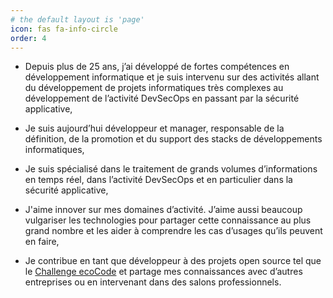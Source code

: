 ```yaml
---
# the default layout is 'page'
icon: fas fa-info-circle
order: 4
---
```


* Depuis plus de 25 ans, j’ai développé de fortes compétences en développement informatique et je suis intervenu sur des activités allant du développement de projets informatiques très complexes au développement de l’activité DevSecOps en passant par la sécurité applicative,

* Je suis aujourd’hui développeur et manager, responsable de la définition, de la promotion et du support des stacks de développements informatiques,

* Je suis spécialisé dans le traitement de grands volumes d’informations en temps réel, dans l’activité DevSecOps et en particulier dans la sécurité applicative,

* J'aime innover sur mes domaines d’activité. J’aime aussi beaucoup vulgariser les technologies pour partager cette connaissance au plus grand nombre et les aider à comprendre les cas d’usages qu’ils peuvent en faire,

* Je contribue en tant que développeur à des projets open source tel que le [Challenge ecoCode](https://challenge.ecocode.io/) et partage mes connaissances avec d’autres entreprises ou en intervenant dans des salons professionnels.
